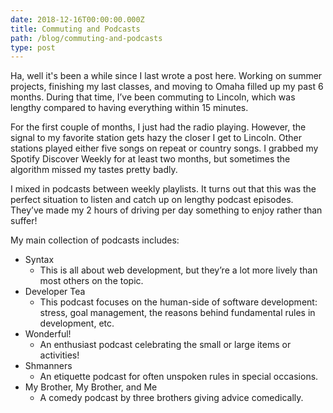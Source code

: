 ```yaml
---
date: 2018-12-16T00:00:00.000Z
title: Commuting and Podcasts
path: /blog/commuting-and-podcasts
type: post
---
```

Ha, well it's been a while since I last wrote a post here. Working on summer projects, finishing my last classes, and moving to Omaha filled up my past 6 months. During that time, I’ve been commuting to Lincoln, which was lengthy compared to having everything within 15 minutes.

For the first couple of months, I just had the radio playing. However, the signal to my favorite station gets hazy the closer I get to Lincoln. Other stations played either five songs on repeat or country songs. I grabbed my Spotify Discover Weekly for at least two months, but sometimes the algorithm missed my tastes pretty badly.

I mixed in podcasts between weekly playlists. It turns out that this was the perfect situation to listen and catch up on lengthy podcast episodes. They’ve made my 2 hours of driving per day something to enjoy rather than suffer!

My main collection of podcasts includes:

* Syntax
  * This is all about web development, but they’re a lot more lively than most others on the topic.
* Developer Tea
  * This podcast focuses on the human-side of software development: stress, goal management, the reasons behind fundamental rules in development, etc.
* Wonderful!
  * An enthusiast podcast celebrating the small or large items or activities!
* Shmanners
  * An etiquette podcast for often unspoken rules in special occasions.
* My Brother, My Brother, and Me
  * A comedy podcast by three brothers giving advice comedically.
